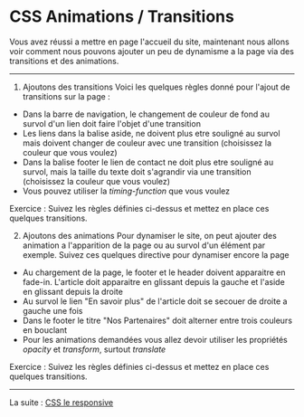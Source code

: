 # CSS Animations / Transitions
Vous avez réussi a mettre en page l'accueil du site, maintenant nous allons voir comment nous pouvons ajouter un peu de dynamisme a la page via des transitions et des animations.

---
1. Ajoutons des transitions
Voici les quelques règles donné pour l'ajout de transitions sur la page :

* Dans la barre de navigation, le changement de couleur de fond au survol d'un lien doit faire l'objet d'une transition
* Les liens dans la balise aside, ne doivent plus etre souligné au survol mais doivent changer de couleur avec une transition (choisissez la couleur que vous voulez)
* Dans la balise footer le lien de contact ne doit plus etre souligné au survol, mais la taille du texte doit s'agrandir via une transition (choisissez la couleur que vous voulez)
* Vous pouvez utiliser la _timing-function_ que vous voulez

Exercice : Suivez les règles définies ci-dessus et mettez en place ces quelques transitions.

2. Ajoutons des animations
Pour dynamiser le site, on peut ajouter des animation a l'apparition de la page ou au survol d'un élément par exemple. Suivez ces quelques directive pour dynamiser encore la page

* Au chargement de la page, le footer et le header doivent apparaitre en fade-in. L'article doit apparaitre en glissant depuis la gauche et l'aside en glissant depuis la droite
* Au survol le lien "En savoir plus" de l'article doit se secouer de droite a gauche une fois
* Dans le footer le titre "Nos Partenaires" doit alterner entre trois couleurs en bouclant
* Pour les animations demandées vous allez devoir utiliser les propriétés _opacity_ et _transform_, surtout _translate_

Exercice : Suivez les règles définies ci-dessus et mettez en place ces quelques transitions.

---
La suite : [CSS le responsive](https://github.com/simplon-roanne/front-end-prairie/tree/master/ex6)